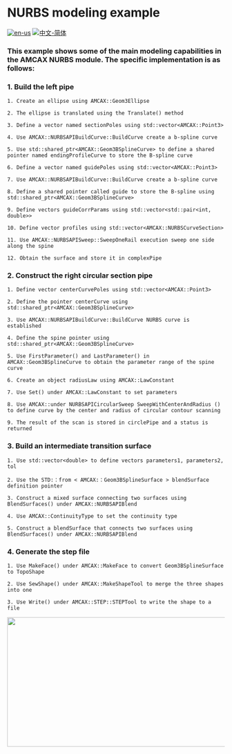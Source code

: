 # NURBS modeling example

[![en-us](https://img.shields.io/badge/en-us-yellow.svg)](./README.md) [![中文-简体](https://img.shields.io/badge/%E4%B8%AD%E6%96%87-%E7%AE%80%E4%BD%93-red.svg)](./README.zh_cn.md)

### This example shows some of the main modeling capabilities in the AMCAX NURBS module. The specific implementation is as follows:

### 1. Build the left pipe

	1. Create an ellipse using AMCAX::Geom3Ellipse
	
	2. The ellipse is translated using the Translate() method
	
	3. Define a vector named sectionPoles using std::vector<AMCAX::Point3>
	
	4. Use AMCAX::NURBSAPIBuildCurve::BuildCurve create a b-spline curve
	
	5. Use std::shared_ptr<AMCAX::Geom3BSplineCurve> to define a shared pointer named endingProfileCurve to store the B-spline curve
	
	6. Define a vector named guidePoles using std::vector<AMCAX::Point3>
	
	7. Use AMCAX::NURBSAPIBuildCurve::BuildCurve create a b-spline curve
	
	8. Define a shared pointer called guide to store the B-spline using std::shared_ptr<AMCAX::Geom3BSplineCurve>
	
	9. Define vectors guideCorrParams using std::vector<std::pair<int, double>>
	
	10. Define vector profiles using std::vector<AMCAX::NURBSCurveSection>
	
	11. Use AMCAX::NURBSAPISweep::SweepOneRail execution sweep one side along the spine
	
	12. Obtain the surface and store it in complexPipe

### 2. Construct the right circular section pipe

	1. Define vector centerCurvePoles using std::vector<AMCAX::Point3>
	
	2. Define the pointer centerCurve using std::shared_ptr<AMCAX::Geom3BSplineCurve>
	
	3. Use AMCAX::NURBSAPIBuildCurve::BuildCurve NURBS curve is established
	
	4. Define the spine pointer using std::shared_ptr<AMCAX::Geom3BSplineCurve>
	
	5. Use FirstParameter() and LastParameter() in AMCAX::Geom3BSplineCurve to obtain the parameter range of the spine curve
	
	6. Create an object radiusLaw using AMCAX::LawConstant
	
	7. Use Set() under AMCAX::LawConstant to set parameters
	
	8. Use AMCAX::under NURBSAPICircularSweep SweepWithCenterAndRadius () to define curve by the center and radius of circular contour scanning
	
	9. The result of the scan is stored in circlePipe and a status is returned

### 3. Build an intermediate transition surface

	1. Use std::vector<double> to define vectors parameters1, parameters2, tol
	
	2. Use the STD:：from < AMCAX:：Geom3BSplineSurface > blendSurface definition pointer
	
	3. Construct a mixed surface connecting two surfaces using BlendSurfaces() under AMCAX::NURBSAPIBlend
	
	4. Use AMCAX::ContinuityType to set the continuity type
	
	5. Construct a blendSurface that connects two surfaces using BlendSurfaces() under AMCAX::NURBSAPIBlend

### 4. Generate the step file

	1. Use MakeFace() under AMCAX::MakeFace to convert Geom3BSplineSurface to TopoShape
	
	2. Use SewShape() under AMCAX::MakeShapeTool to merge the three shapes into one
	
	3. Use Write() under AMCAX::STEP::STEPTool to write the shape to a file



<div align = center><img src="https://s2.loli.net/2024/06/28/2LlvhGrIe6pqbsg.png" width="600" height="300">